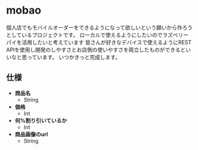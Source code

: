 # mobao
個人店でもモバイルオーダーをできるようになって欲しいという願いから作ろうとしているプロジェクトです。
ローカルで使えるようにしたいのでラズベリーパイを活用したいと考えています
皆さんが好きなデバイスで使えるようにREST APIを使用し開発のしやすさとお店側の使いやすさを両立したものができるといいなと思っています。
いつかきっと完成します。
## 仕様
- **商品名**
  - String
- **価格**
  - Int
- **何%割り引いているか**
  - Int
- **商品画像のurl**
  - String
